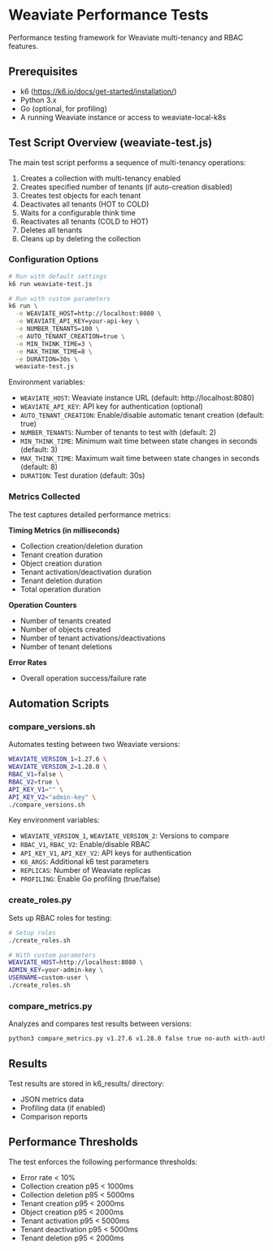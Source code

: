 # Weaviate Performance Tests

Performance testing framework for Weaviate multi-tenancy and RBAC features.

## Prerequisites

- k6 (https://k6.io/docs/get-started/installation/)
- Python 3.x
- Go (optional, for profiling)
- A running Weaviate instance or access to weaviate-local-k8s

## Test Script Overview (weaviate-test.js)

The main test script performs a sequence of multi-tenancy operations:

1. Creates a collection with multi-tenancy enabled
2. Creates specified number of tenants (if auto-creation disabled)
3. Creates test objects for each tenant
4. Deactivates all tenants (HOT to COLD)
5. Waits for a configurable think time
6. Reactivates all tenants (COLD to HOT)
7. Deletes all tenants
8. Cleans up by deleting the collection

### Configuration Options

```bash
# Run with default settings
k6 run weaviate-test.js

# Run with custom parameters
k6 run \
  -e WEAVIATE_HOST=http://localhost:8080 \
  -e WEAVIATE_API_KEY=your-api-key \
  -e NUMBER_TENANTS=100 \
  -e AUTO_TENANT_CREATION=true \
  -e MIN_THINK_TIME=3 \
  -e MAX_THINK_TIME=8 \
  -e DURATION=30s \
  weaviate-test.js
```

Environment variables:
- `WEAVIATE_HOST`: Weaviate instance URL (default: http://localhost:8080)
- `WEAVIATE_API_KEY`: API key for authentication (optional)
- `AUTO_TENANT_CREATION`: Enable/disable automatic tenant creation (default: true)
- `NUMBER_TENANTS`: Number of tenants to test with (default: 2)
- `MIN_THINK_TIME`: Minimum wait time between state changes in seconds (default: 3)
- `MAX_THINK_TIME`: Maximum wait time between state changes in seconds (default: 8)
- `DURATION`: Test duration (default: 30s)

### Metrics Collected

The test captures detailed performance metrics:

**Timing Metrics (in milliseconds)**
- Collection creation/deletion duration
- Tenant creation duration
- Object creation duration
- Tenant activation/deactivation duration
- Tenant deletion duration
- Total operation duration

**Operation Counters**
- Number of tenants created
- Number of objects created
- Number of tenant activations/deactivations
- Number of tenant deletions

**Error Rates**
- Overall operation success/failure rate

## Automation Scripts

### compare_versions.sh
Automates testing between two Weaviate versions:

```bash
WEAVIATE_VERSION_1=1.27.6 \
WEAVIATE_VERSION_2=1.28.0 \
RBAC_V1=false \
RBAC_V2=true \
API_KEY_V1="" \
API_KEY_V2="admin-key" \
./compare_versions.sh
```

Key environment variables:
- `WEAVIATE_VERSION_1`, `WEAVIATE_VERSION_2`: Versions to compare
- `RBAC_V1`, `RBAC_V2`: Enable/disable RBAC
- `API_KEY_V1`, `API_KEY_V2`: API keys for authentication
- `K6_ARGS`: Additional k6 test parameters
- `REPLICAS`: Number of Weaviate replicas
- `PROFILING`: Enable Go profiling (true/false)

### create_roles.py
Sets up RBAC roles for testing:

```bash
# Setup roles
./create_roles.sh

# With custom parameters
WEAVIATE_HOST=http://localhost:8080 \
ADMIN_KEY=your-admin-key \
USERNAME=custom-user \
./create_roles.sh
```

### compare_metrics.py
Analyzes and compares test results between versions:

```bash
python3 compare_metrics.py v1.27.6 v1.28.0 false true no-auth with-auth
```

## Results

Test results are stored in k6_results/ directory:
- JSON metrics data
- Profiling data (if enabled)
- Comparison reports

## Performance Thresholds

The test enforces the following performance thresholds:
- Error rate < 10%
- Collection creation p95 < 1000ms
- Collection deletion p95 < 5000ms
- Tenant creation p95 < 2000ms
- Object creation p95 < 2000ms
- Tenant activation p95 < 5000ms
- Tenant deactivation p95 < 5000ms
- Tenant deletion p95 < 2000ms

